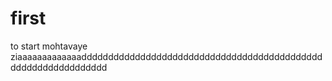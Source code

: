 # first
to start
mohtavaye ziaaaaaaaaaaaaaddddddddddddddddddddddddddddddddddddddddddddddddddddddddddddddd